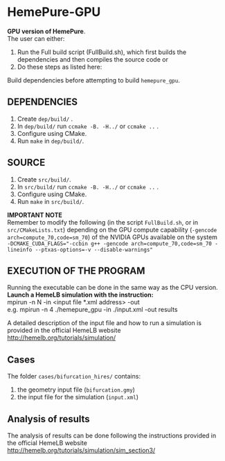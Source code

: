 # HemePure-GPU
**GPU version of HemePure**.  <br />
The user can either:
1. Run the Full build script (FullBuild.sh), which first builds the dependencies and then compiles the source code or 
2. Do these steps as listed here: 

Build dependencies before attempting to build `hemepure_gpu`.
## DEPENDENCIES #
1) Create `dep/build/` .
2) In `dep/build/` run `ccmake -B. -H../` or `ccmake ..` .
3) Configure using CMake.
4) Run `make` in `dep/build/`.

## SOURCE #
1) Create `src/build/`.
2) In `src/build/` run `ccmake -B. -H../` or `ccmake ..` .
3) Configure using CMake.
4) Run `make` in `src/build/`.

**IMPORTANT NOTE** <br />
Remember to modify the following (in the script `FullBuild.sh`, or in `src/CMakeLists.txt`) depending on the GPU compute capability (`-gencode arch=compute_70,code=sm_70`) of the NVIDIA GPUs available on the system <br />
`-DCMAKE_CUDA_FLAGS="-ccbin g++ -gencode arch=compute_70,code=sm_70 -lineinfo --ptxas-options=-v --disable-warnings" `

## EXECUTION OF THE PROGRAM #
Running the executable can be done in the same way as the CPU version. <br />
**Launch a HemeLB simulation with the instruction:** <br />
mpirun -n N <hemelb executable address> -in <input file *.xml address> -out <output directory address> <br />
  e.g. mpirun -n 4 ./hemepure_gpu -in ./input.xml -out results <br />

A detailed description of the input file and how to run a simulation is provided in the official HemeLB website <br />
http://hemelb.org/tutorials/simulation/
  

## Cases
The folder `cases/bifurcation_hires/` contains:
  1) the geometry input file (`bifurcation.gmy`)
  2) the input file for the simulation (`input.xml`)
  
## Analysis of results
The analysis of results can be done following the instructions provided in the official HemeLB website <br />
  http://hemelb.org/tutorials/simulation/sim_section3/
